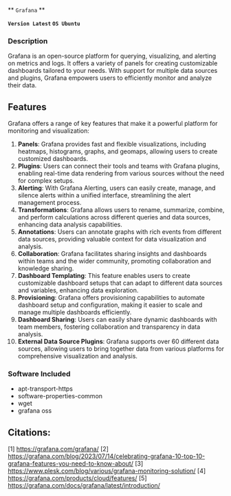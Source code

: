 ** `Grafana` **

**`Version Latest` `OS Ubuntu`**

### Description

Grafana is an open-source platform for querying, visualizing, and alerting on metrics and logs. It offers a variety of panels for creating customizable dashboards tailored to your needs. With support for multiple data sources and plugins, Grafana empowers users to efficiently monitor and analyze their data.

## Features 

Grafana offers a range of key features that make it a powerful platform for monitoring and visualization:

1. **Panels**: Grafana provides fast and flexible visualizations, including heatmaps, histograms, graphs, and geomaps, allowing users to create customized dashboards.
2. **Plugins**: Users can connect their tools and teams with Grafana plugins, enabling real-time data rendering from various sources without the need for complex setups.
3. **Alerting**: With Grafana Alerting, users can easily create, manage, and silence alerts within a unified interface, streamlining the alert management process.
4. **Transformations**: Grafana allows users to rename, summarize, combine, and perform calculations across different queries and data sources, enhancing data analysis capabilities.
5. **Annotations**: Users can annotate graphs with rich events from different data sources, providing valuable context for data visualization and analysis.
6. **Collaboration**: Grafana facilitates sharing insights and dashboards within teams and the wider community, promoting collaboration and knowledge sharing.
7. **Dashboard Templating**: This feature enables users to create customizable dashboard setups that can adapt to different data sources and variables, enhancing data exploration.
8. **Provisioning**: Grafana offers provisioning capabilities to automate dashboard setup and configuration, making it easier to scale and manage multiple dashboards efficiently.
9. **Dashboard Sharing**: Users can easily share dynamic dashboards with team members, fostering collaboration and transparency in data analysis.
10. **External Data Source Plugins**: Grafana supports over 60 different data sources, allowing users to bring together data from various platforms for comprehensive visualization and analysis.

### Software Included
- apt-transport-https 
- software-properties-common 
- wget
- grafana oss


## Citations:
[1] https://grafana.com/grafana/
[2] https://grafana.com/blog/2023/07/14/celebrating-grafana-10-top-10-grafana-features-you-need-to-know-about/
[3] https://www.plesk.com/blog/various/grafana-monitoring-solution/
[4] https://grafana.com/products/cloud/features/
[5] https://grafana.com/docs/grafana/latest/introduction/